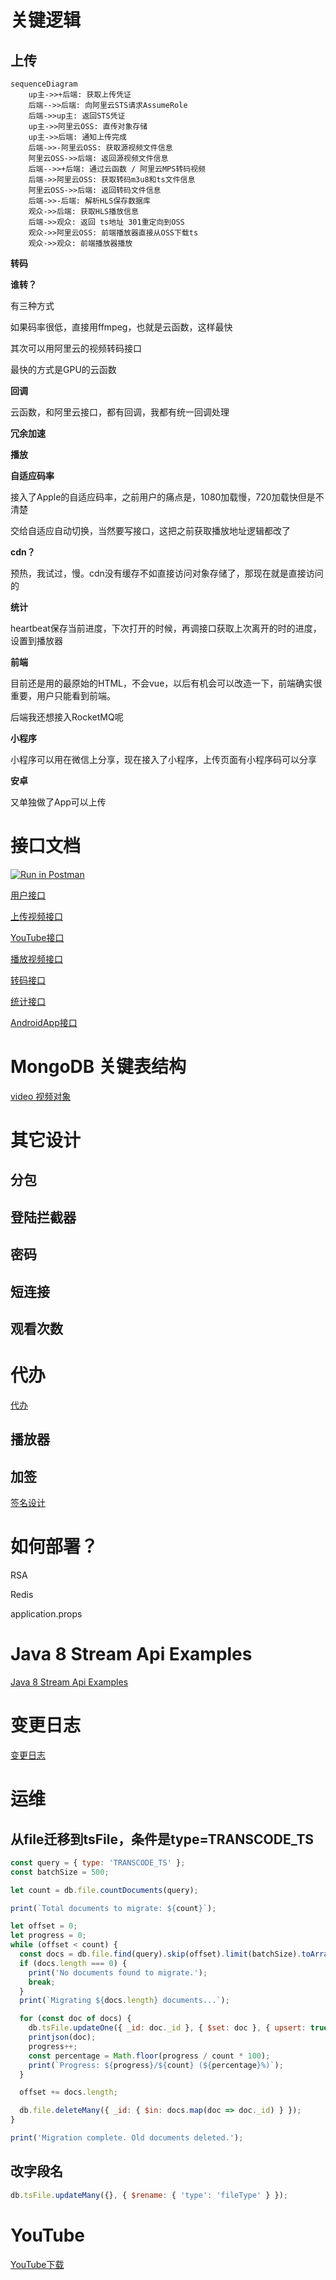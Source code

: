 # 关键逻辑

## 上传

```mermaid
sequenceDiagram
    up主->>+后端: 获取上传凭证
    后端-->>后端: 向阿里云STS请求AssumeRole
    后端->>up主: 返回STS凭证
    up主->>阿里云OSS: 直传对象存储
    up主->>后端: 通知上传完成
    后端->>-阿里云OSS: 获取源视频文件信息
    阿里云OSS->>后端: 返回源视频文件信息
    后端-->>+后端: 通过云函数 / 阿里云MPS转码视频
    后端->>阿里云OSS: 获取转码m3u8和ts文件信息
    阿里云OSS->>后端: 返回转码文件信息
    后端->>-后端: 解析HLS保存数据库
    观众->>后端: 获取HLS播放信息
    后端->>观众: 返回 ts地址 301重定向到OSS
    观众->>阿里云OSS: 前端播放器直接从OSS下载ts
    观众->>观众: 前端播放器播放
```







**转码**

**谁转？**

有三种方式

如果码率很低，直接用ffmpeg，也就是云函数，这样最快

其次可以用阿里云的视频转码接口

最快的方式是GPU的云函数

**回调**

云函数，和阿里云接口，都有回调，我都有统一回调处理

**冗余加速**



**播放**

**自适应码率**

接入了Apple的自适应码率，之前用户的痛点是，1080加载慢，720加载快但是不清楚

交给自适应自动切换，当然要写接口，这把之前获取播放地址逻辑都改了

**cdn？**

预热，我试过，慢。cdn没有缓存不如直接访问对象存储了，那现在就是直接访问的

**统计**

heartbeat保存当前进度，下次打开的时候，再调接口获取上次离开的时的进度，设置到播放器

**前端**

目前还是用的最原始的HTML，不会vue，以后有机会可以改造一下，前端确实很重要，用户只能看到前端。

后端我还想接入RocketMQ呢

**小程序**

小程序可以用在微信上分享，现在接入了小程序，上传页面有小程序码可以分享

**安卓**

又单独做了App可以上传

# 接口文档

[![Run in Postman](https://run.pstmn.io/button.svg)](https://app.getpostman.com/run-collection/dced8657344813ee3fbc?action=collection%2Fimport)

[用户接口](docs/api/user/api-user.md)

[上传视频接口](docs/api/video/api-video.md)

[YouTube接口](docs/api/youtube/api-youtube.md)

[播放视频接口](docs/api/play/api-play.md)

[转码接口](docs/api/transcode/api-transcode.md)

[统计接口](docs/api/statistics/api-statistics.md)

[AndroidApp接口](docs/api/app/api-app.md)

# MongoDB 关键表结构

[video 视频对象](docs/mongodb/video.md)

# 其它设计

## 分包

## 登陆拦截器

## 密码

## 短连接

## 观看次数

# 代办
[代办](docs/todo/todo-list.md)

## 播放器

## 加签
[签名设计](docs/design/sign/sign.md)

# 如何部署？

RSA

Redis

application.props

# Java 8 Stream Api Examples
[Java 8 Stream Api Examples](docs/java8-stream-examples/java8-stream-examples.md)

# 变更日志
[变更日志](docs/changes/changes.md)

# 运维
## 从file迁移到tsFile，条件是type=TRANSCODE_TS
```js
const query = { type: 'TRANSCODE_TS' };
const batchSize = 500;

let count = db.file.countDocuments(query);

print(`Total documents to migrate: ${count}`);

let offset = 0;
let progress = 0;
while (offset < count) {
  const docs = db.file.find(query).skip(offset).limit(batchSize).toArray();
  if (docs.length === 0) {
    print('No documents found to migrate.');
    break;
  }
  print(`Migrating ${docs.length} documents...`);

  for (const doc of docs) {
    db.tsFile.updateOne({ _id: doc._id }, { $set: doc }, { upsert: true });
    printjson(doc);
    progress++;
    const percentage = Math.floor(progress / count * 100);
    print(`Progress: ${progress}/${count} (${percentage}%)`);
  }

  offset += docs.length;

  db.file.deleteMany({ _id: { $in: docs.map(doc => doc._id) } });
}

print('Migration complete. Old documents deleted.');

```
## 改字段名
```js
db.tsFile.updateMany({}, { $rename: { 'type': 'fileType' } });

```

# YouTube
[YouTube下载](docs/design/youtube/youtube.md)